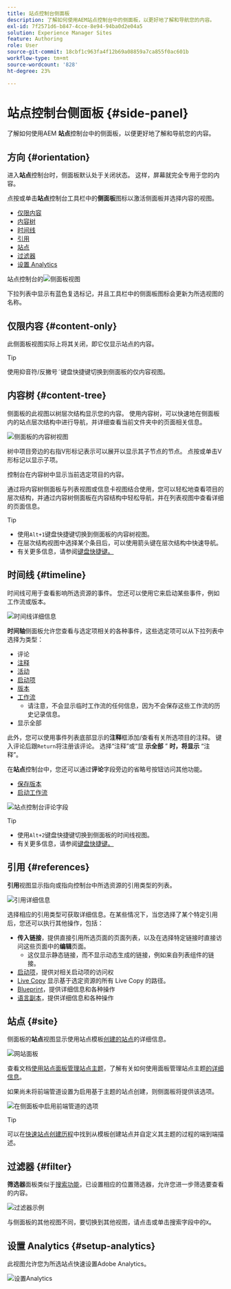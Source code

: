 ```yaml
---
title: 站点控制台侧面板
description: 了解如何使用AEM站点控制台中的侧面板，以更好地了解和导航您的内容。
exl-id: 7f2571d6-b847-4cce-8e94-94ba0d2e04a5
solution: Experience Manager Sites
feature: Authoring
role: User
source-git-commit: 18cbf1c963fa4f12b69a08859a7ca855f0ac601b
workflow-type: tm+mt
source-wordcount: '828'
ht-degree: 23%

---
```


# 站点控制台侧面板 {#side-panel}

了解如何使用AEM **站点**&#x200B;控制台中的侧面板，以便更好地了解和导航您的内容。

## 方向 {#orientation}

进入&#x200B;**站点**&#x200B;控制台时，侧面板默认处于关闭状态。 这样，屏幕就完全专用于您的内容。

点按或单击&#x200B;**站点**&#x200B;控制台工具栏中的&#x200B;**侧面板**&#x200B;图标以激活侧面板并选择内容的视图。

* [仅限内容](#content-only)
* [内容树](#content-tree)
* [时间线](#timeline)
* [引用](#references)
* [站点](#site)
* [过滤器](#filter)
* [设置 Analytics](#setup-analytics)

站点控制台的![侧面板视图](assets/sites-console-side-panel-views.png)

下拉列表中显示有蓝色复选标记，并且工具栏中的侧面板图标会更新为所选视图的名称。

## 仅限内容 {#content-only}

此侧面板视图实际上将其关闭，即它仅显示站点的内容。

>[!TIP]
>
>使用抑音符/反撇号`´`键盘快捷键切换到侧面板的仅内容视图。

## 内容树 {#content-tree}

侧面板的此视图以树层次结构显示您的内容。 使用内容树，可以快速地在侧面板内的站点层次结构中进行导航，并详细查看当前文件夹中的页面相关信息。

![侧面板的内容树视图](assets/console-side-panel-content-tree.png)

树中项目旁边的右指V形标记表示可以展开以显示其子节点的节点。 点按或单击V形标记以显示子项。

控制台在内容树中显示当前选定项目的内容。

通过将内容树侧面板与列表视图或信息卡视图结合使用，您可以轻松地查看项目的层次结构，并通过内容树侧面板在内容结构中轻松导航，并在列表视图中查看详细的页面信息。

>[!TIP]
>
>* 使用`Alt+1`键盘快捷键切换到侧面板的内容树视图。
>* 在层次结构视图中选择某个条目后，可以使用箭头键在层次结构中快速导航。
>* 有关更多信息，请参阅[键盘快捷键。](/help/sites-cloud/authoring/sites-console/keyboard-shortcuts.md)

## 时间线 {#timeline}

时间线可用于查看影响所选资源的事件。 您还可以使用它来启动某些事件，例如工作流或版本。

![时间线详细信息](/help/sites-cloud/authoring/assets/timeline-detail.png)

**时间轴**&#x200B;侧面板允许您查看与选定项相关的各种事件，这些选定项可以从下拉列表中选择为类型：

* 评论
* [注释](/help/sites-cloud/authoring/page-editor/annotations.md)
* [活动](/help/sites-cloud/authoring/personalization/activities.md)
* [启动项](/help/sites-cloud/authoring/launches/overview.md)
* [版本](/help/sites-cloud/authoring/sites-console/page-versions.md)
* [工作流](/help/sites-cloud/authoring/workflows/overview.md)
   * 请注意，不会显示临时工作流的任何信息，因为不会保存这些工作流的历史记录信息。<!--With the exception of [transient workflows](/help/sites-developing/workflows.md#transient-workflows) as no history information is saved for these-->
* 显示全部

此外，您可以使用事件列表底部显示的&#x200B;**注释**&#x200B;框添加/查看有关所选项目的注释。 键入评论后跟`Return`将注册该评论。 选择“注释”或“显 **示全部** ” **时，将显示** “注释”。

在&#x200B;**站点**&#x200B;控制台中，您还可以通过&#x200B;**评论**&#x200B;字段旁边的省略号按钮访问其他功能。

* [保存版本](/help/sites-cloud/authoring/sites-console/page-versions.md)
* [启动工作流](/help/sites-cloud/authoring/workflows/applying.md)

![站点控制台评论字段](assets/sites-console-comment-ellipsis.png)

>[!TIP]
>
>* 使用`Alt+2`键盘快捷键切换到侧面板的时间线视图。
>* 有关更多信息，请参阅[键盘快捷键。](/help/sites-cloud/authoring/sites-console/keyboard-shortcuts.md)

## 引用 {#references}

**引用**&#x200B;视图显示指向或指向控制台中所选资源的引用类型的列表。

![引用详细信息](assets/console-side-panel-references-detail.png)

选择相应的引用类型可获取详细信息。在某些情况下，当您选择了某个特定引用后，您还可以执行其他操作，包括：

* **传入链接**，提供直接引用所选页面的页面列表，以及在选择特定链接时直接访问这些页面中的&#x200B;**编辑**&#x200B;页面。
   * 这仅显示静态链接，而不显示动态生成的链接，例如来自列表组件的链接。
* [启动项](/help/sites-cloud/authoring/launches/overview.md)，提供对相关启动项的访问权
* [Live Copy](/help/sites-cloud/administering/msm/overview.md) 显示基于选定资源的所有 Live Copy 的路径。
* [Blueprint](/help/sites-cloud/administering/msm/best-practices.md)，提供详细信息和各种操作
* [语言副本](/help/sites-cloud/administering/translation/managing-projects.md#creating-translation-projects-using-the-references-panel)，提供详细信息和各种操作

## 站点 {#site}

侧面板的&#x200B;**站点**&#x200B;视图显示使用站点模板[创建的站点](/help/sites-cloud/administering/site-creation/create-site.md)的详细信息。

![网站面板](assets/console-side-panel-site-paenl.png)

查看文档[使用站点面板管理站点主题](/help/sites-cloud/administering/site-creation/site-rail.md)，了解有关如何使用面板管理站点主题[的详细信息](/help/sites-cloud/administering/site-creation/site-themes.md)。

如果尚未将前端管道设置为启用基于主题的站点创建，则侧面板将提供该选项。

![在侧面板中启用前端管道的选项](assets/sites-console-side-panel-site.png)

>[!TIP]
>
>可以在[快速站点创建历程](/help/journey-sites/quick-site/overview.md)中找到从模板创建站点并自定义其主题的过程的端到端描述。

## 过滤器 {#filter}

**筛选器**&#x200B;面板类似于[搜索功能](/help/sites-cloud/authoring/search.md)，已设置相应的位置筛选器，允许您进一步筛选要查看的内容。

![过滤器示例](assets/console-side-panel-filter.png)

与侧面板的其他视图不同，要切换到其他视图，请点击或单击搜索字段中的`X`。

## 设置 Analytics {#setup-analytics}

此视图允许您为所选站点快速设置Adobe Analytics。

![设置Analytics](assets/sites-console-side-panel-setup-analytics.png)
